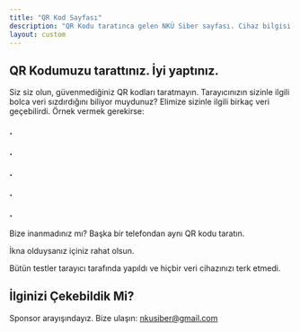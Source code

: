 ```yaml
---
title: "QR Kod Sayfası"
description: "QR Kodu taratınca gelen NKÜ Siber sayfası. Cihaz bilgisi içerir."
layout: custom
---
```


## QR Kodumuzu tarattınız. İyi yaptınız.
Siz siz olun, güvenmediğiniz QR kodları taratmayın.
Tarayıcınızın sizinle ilgili bolca veri sızdırdığını biliyor muydunuz?
Elimize sizinle ilgili birkaç veri geçebilirdi.
Örnek vermek gerekirse:

<big>
<b>
<p id="p1">.</p>
<p id="p2">.</p>
<p id="p3">.</p>
<p id="p4">.</p>
<p id="p5">.</p>
</b>
</big>

Bize inanmadınız mı? Başka bir telefondan aynı QR kodu taratın.

İkna olduysanız içiniz rahat olsun.

Bütün testler tarayıcı tarafında yapıldı ve hiçbir veri cihazınızı terk etmedi.

<script type="module">
  console.log("test1");
  import BrowserDetector from 'https://cdn.jsdelivr.net/npm/browser-dtector/dist/browser-dtector.js';

  const detector = new BrowserDetector(window.navigator.userAgent);
  const ua = detector.parseUserAgent();
  console.log(ua);

  if (ua.isAndroid)
    var mobilcihaz = "Android Grup";
  else if (ua.isWebkit)
    var mobilcihaz = "iPhone";
  else
    var mobilcihaz = "Emin olamadık...";

  if (ua.platform == "iPhone")
    var mobilos = "iOS";
  else
    var mobilos = ua.platform;

document.getElementById("p1").innerHTML = "Tarayıcı: " + ua.name;
document.getElementById("p2").innerHTML = "Telefon Tipi: " + mobilcihaz;
document.getElementById("p3").innerHTML = "İşletim Sistemi: " + mobilos;
document.getElementById("p4").innerHTML = "Saat Dilimi: " + Intl.DateTimeFormat().resolvedOptions().timeZone;
document.getElementById("p5").innerHTML = "Diller: " + navigator.languages;
</script>



## İlginizi Çekebildik Mi?
Sponsor arayışındayız.
Bize ulaşın: nkusiber@gmail.com

